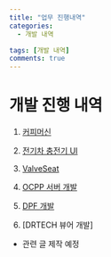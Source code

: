 ```yaml
---
title: "업무 진행내역"
categories:
  - 개발 내역

tags: [개발 내역]
comments: true
---
```


# 개발 진행 내역

1. [커피머신](https://leejeunghun.github.io/%ED%9A%8C%EC%82%AC%EC%97%85%EB%AC%B4%20%EB%82%B4%EC%97%AD/%EC%97%85%EB%AC%B41%EC%9D%BC%EC%B0%A8_%EC%BB%A4%ED%94%BC%EB%A8%B8%EC%8B%A0/)

2. [전기차 충전기 UI](https://leejeunghun.github.io/%ED%9A%8C%EC%82%AC%EC%97%85%EB%AC%B4%20%EB%82%B4%EC%97%AD/%EC%97%85%EB%AC%B4-2%EC%9D%BC%EC%B0%A8-%EC%A0%84%EA%B8%B0%EC%B0%A8-%EC%B6%A9%EC%A0%84%EA%B8%B0UI/)

3. [ValveSeat](https://leejeunghun.github.io/%ED%9A%8C%EC%82%AC%EC%97%85%EB%AC%B4%20%EB%82%B4%EC%97%AD/%EC%97%85%EB%AC%B4-3%EC%9D%BC%EC%B0%A8-ValveSeat-%EA%B2%80%EC%82%AC%EA%B8%B0/)

4. [OCPP 서버 개발](https://leejeunghun.github.io/%ED%9A%8C%EC%82%AC%EC%97%85%EB%AC%B4%20%EB%82%B4%EC%97%AD/%EC%97%85%EB%AC%B4OCPP%EA%B4%80%EB%A0%A8/)

5. [DPF 개발](https://leejeunghun.github.io/%ED%9A%8C%EC%82%AC%EC%97%85%EB%AC%B4%20%EB%82%B4%EC%97%AD/%EC%97%85%EB%AC%B4-4%EC%9D%BC%EC%B0%A8-DPF-%ED%81%B4%EB%A6%AC%EB%8B%9D/)

6. [DRTECH 뷰어 개발]
- 관련 글 제작 예정

